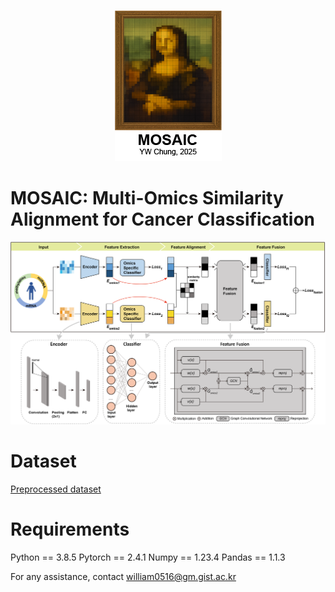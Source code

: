 <p align="center">
  <img src="https://raw.githubusercontent.com/DMCB-GIST/MOSAIC/main/Figure.png"/>
</p>

# MOSAIC: Multi-Omics Similarity Alignment for Cancer Classification
<p align="center">
  <img src="https://raw.githubusercontent.com/DMCB-GIST/MOSAIC/main/Pipeline.png"/>
</p>



# Dataset
[Preprocessed dataset](https://drive.google.com/file/d/1RY-TH9DfOMflGr_MgDcTy3ysRVIT2EuF/view?usp=drive_link)

# Requirements
Python == 3.8.5
Pytorch == 2.4.1
Numpy == 1.23.4
Pandas == 1.1.3



For any assistance, contact william0516@gm.gist.ac.kr


